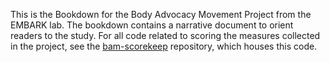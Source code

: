 This is the Bookdown for the Body Advocacy Movement Project from the EMBARK lab. The bookdown contains a narrative document to orient readers to the study. For all code related to scoring the measures collected in the project, see the [bam-scorekeep](https://github.com/embark-lab/bam-scorekeep) repository, which houses this code.
